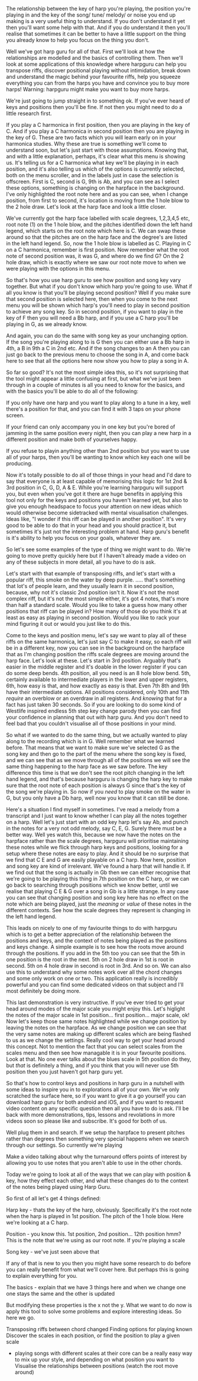 The relationship between the key of harp you're playing, the position you're playing in and the key of the song/ tune/ melody/ or noise you end up making is a very useful thing to understand. If you don't understand it yet then you'll want some help with that. And if you do understand it then you'll realise that sometimes it can be better to have a little support on the thing you already know to help you focus on the thing you don't.

Well we've got harp guru for all of that. First we'll look at how the relationships are modelled and the basics of controlling them. Then we'll look at some applications of this knowledge where harpguru can help you transpose riffs, discover positional playing without intimidation, break down and understand the magic behind your favourite riffs, help you squeeze everything you can from the harps you have and convince you to buy more harps! Warning: harpguru might make you want to buy more harps.

We're just going to jump straight in to something ok. If you've ever heard of keys and positions then you'll be fine. If not then you might need to do a little research first.

If you play a C harmonica in first position, then you are playing in the key of C. And if you play a C harmonica in second position then you are playing in the key of G. These are two facts which you will learn early on in your harmonica studies. Why these are true is something we'll come to understand soon, but let's just start with those assumptions. Knowing that, and with a little explanation, perhaps, it's clear what this menu is showing us. It's telling us for a C harmonica what key we'll be playing in in each position, and it's also telling us which of the options is currently selected, both on the menu scroller, and in the labels just in case the selection is offscreen. First is C, second is G, 9th is Ab, and you can see as I select these options, something is changing on the harpface in the background. I've only highlighted the root note here and as you can see, when I change position, from first to second, it's location is moving from the 1 hole blow to the 2 hole draw. Let's look at the harp face and look a little closer.

We've currently got the harp face labelled with scale degrees, 1,2,3,4,5 etc, root note (1) on the 1 hole blow, and the pitches identified down the left hand legend, which starts on the root note which here is C. We can swap these around so that the pitches are on the harp face and the degree's are listed in the left hand legend. So, now the 1 hole blow is labelled as C. Playing in C on a C harmonica, remember is first position. Now remember what the root note of second position was, it was G, and where do we find G? On the 2 hole draw, which is exactly where we saw our root note move to when we were playing with the options in this menu.

So that's how you use harp guru to see how position and song key vary together. But what if you don't know which harp you're going to use. What if all you know is that you'll be playing second position? Well if you make sure that second position is selected here, then when you come to the next menu you will be shown which harp's you'll need to play in second position to achieve any song key. So in second position, if you want to play in the key of F then you will need a Bb harp, and if you use a C harp you'll be playing in G, as we already know.

And again, you can do the same with song key as your unchanging option. If the song you're playing along to is G then you can either use a Bb harp in 4th, a B in 9th a C in 2nd etc. And if the song changes to an A then you can just go back to the previous menu to choose the song in A, and come back here to see that all the options here now show you how to play a song in A.

So far so good? It's not the most simple idea this, so it's not surprising that the tool might appear a little confusing at first, but what we've just been through in a couple of minutes is all you need to know for the basics, and with the basics you'll be able to do all of the following:


If you only have one harp and you want to play along to a tune in a key, well there's a position for that, and you can find it with 3 taps on your phone screen.

If your friend can only accompany you in one key but you're bored of jamming in the same position every night, then you can play a new harp in a different position and make both of yourselves happy.

If you refuse to playin anything other than 2nd position but you want to use all of your harps, then you'll be wanting to know which key each one will be producing.


Now it's totally possible to do all of those things in your head and I'd dare to say that everyone is at least capable of memorising this logic for 1st 2nd & 3rd position in C, G, D, A & E. While you're learning harpguru will support you, but even when you've got it there are huge benefits in applying this tool not only for the keys and positions you haven't learned yet, but also to give you enough headspace to focus your attention on new ideas which would otherwise become sidetracked with mental visualisation challenges. Ideas like, "I wonder if this riff can be played in another position". It's very good to be able to do that in your head and you should practice it, but sometimes it's just not the interesting problem at hand. Harp guru's benefit is it's ability to help you focus on your goals, whatever they are.


So let's see some examples of the type of thing we might want to do. We're going to move pretty quickly here but if I haven't already made a video on any of these subjects in more detail, all you have to do is ask.

Let's start with that example of transposing riffs, and let's start with a popular riff, this smoke on the water by deep purple. ..... that's something that lot's of people learn, and they usually learn it in second position, because, why not it's classic 2nd position isn't it. Now it's not the most complex riff, but it's not the most simple either, it's got 4 notes, that's more than half a standard scale. Would you like to take a guess how many other positions that riff can be played in? How many of those do you think it's at least as easy as playing in second position. Would you like to rack your mind figuring it out or would you just like to do this.

Come to the keys and position menu, let's say we want to play all of these riffs on the same harmonica, let's just say C to make it easy, so each riff will be in a different key, now you can see in the background on the harpface that as I'm changing position the riffs scale degrees are moving around the harp face. Let's look at these. Let's start in 3rd position. Arguably that's easier in the middle register and it's doable in the lower register if you can do some deep bends. 4th position, all you need is an 8 hole blow bend. 5th, certainly available to intermediate players in the lower and upper registers, 6th, how easy is that, and how exactly as easy is that. Even 7th 8th and 9th have their intermediate options. All positions considered, only 10th and 11th *require* an overblow or an overdraw in all registers. And *knowing* that for a fact has just taken 30 seconds. So if you are looking to do some kind of Westlife inspired endless 5th step key change parody then you can find your confidence in planning that out with harp guru. And you don't need to feel bad that you couldn't visualise all of those positions in your mind.

So what if we wanted to do the same thing, but we actually wanted to play along to the recording which is in G. Well remember what we learned before. That means that we want to make sure we've selected G as the song key and then go to the part of the menu where the song key is fixed, and we can see that as we move through all of the positions we will see the same thing happening to the harp face as we saw before. The key difference this time is that we don't see the root pitch changing in the left hand legend, and that's because harpguru is changing the harp key to make sure that the root note of each position is always G since that's the key of the song we're playing in. So now if you *need* to play smoke on the water in G, but you only have a Db harp, well now you know that it can still be done.

Here's a situation I find myself in sometimes. I've read a melody from a transcript and I just want to know whether I can play all the notes together on a harp. Well let's just start with an odd key harp let's say Ab, and punch in the notes for a very not odd melody, say C, E, G. Surely there must be a better way. Well yes watch this, because we now have the notes on the harpface rather than the scale degrees, harpguru will prioritise maintaining these notes while we flick through harp keys and positions, looking for a setup where these notes are easy to play. And it should be no surprise that we find that C E and G are easily playable on a C harp. Now here, position and song key are kind of irrelevant. We've found a harp that will handle it. If we find out that the song is actually in Gb then we can either recognise that we're going to be playing this thing in 7th position on the C harp, or we can go back to searching through positions which we know better, until we realise that playing C E & G over a song in Gb is a little strange. In any case you can see that changing position and song key here has no effect on the note which are being played, just the *meaning* or *value* of these notes in the different contexts. See how the scale degrees they represent is changing in the left hand legend.

This leads on nicely to one of my faviourite things to do with harpguru which is to get a better appreciation of the relationship between the positions and keys, and the context of notes being played as the positions and keys change. A simple example is to see how the roots move around through the positions. If you add in the 5th too you can see that the 5th in one position is the root in the next. 5th on 2 hole draw in 1st is root in second. 5th on 4 hole draw in second is root in 3rd. And so on. We can also use this to understand why some notes work over all the chord changes and some only work on one or two. This application really is incredibly powerful and you can find some dedicated videos on that subject and I'll most definitely be doing more.

This last demonstration is very instructive. If you've ever tried to get your head around modes of the major scale you might enjoy this. Let's higlight the notes of the major scale in 1st position... first position... major scale, ok! Now let's keep those same notes highlighted while we change position by leaving the notes on the harpface. As we change position we can see that the very same notes are making up different scales which are being flashed to us as we change the settings. Really cool way to get your head around this concept. Not to mention the fact that you can select scales from the scales menu and then see how managable it is in your favourite positions. Look at that. No one ever talks about the blues scale in 5th position do they, but *that* is definitely a thing, and if you think that you will never use 5th position then you just haven't got harp guru yet.



So that's how to control keys and positions in harp guru in a nutshell with some ideas to inspire you in to explorations all of your own. We've only scratched the surface here, so if you want to give it a go yourself you can download harp guru for both android and iOS, and if you want to request video content on any specific question then all you have to do is ask. I'll be back with more demonstrations, tips, lessons and revolations in more videos soon so please like and subscribe. It's good for both of us.









Well plug them in and search. If we setup the harpface to present pitches rather than degrees then something very special happens when we search through our settings. So currently we're playing 



Make a video talking about why the turnaround offers points of interest by allowing you to use notes that you aren't able to use in the other chords.










Today we're going to look at all of the ways that we can play with position & key, how they effect each other, and what these changes do to the context of the notes being played using Harp Guru.

So first of all let's get 4 things defined:

Harp key - thats the key of the harp, obviously. Specifically it's the root note when the harp is played in 1st position. The pitch of the 1 hole blow. Here we're looking at a C harp.

Position - you know this. 1st position, 2nd position... 12th position hmm? This is the note that we're using as our root note. If you're playing a scale

Song key - we've just seen above that 

If any of that is new to you then you might have some research to do before you can really benefit from what we'll cover here. But perhaps this is going to explain everything for you.



The basics - explain that we have 3 things here and when we change one one stays the same and the other is updated 

But modifying these properties is the x not the y. What we want to do now is apply this tool to solve some problems and explore interesting ideas. So here we go.

Transposing riffs between chord changed
Finding options for playing known
Discover the scales in each position, or find the position to play a given scale
- playing songs with different scales at their core can be a really easy way to mix up your style, and depending on what position you want to 
Visualise the relationships between positions (watch the root move around)
